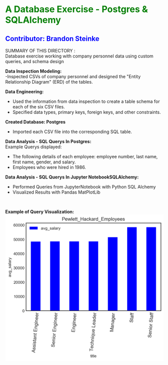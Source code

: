 
<h1 style="color: green;" > A Database Exercise - Postgres & SQLAlchemy </h1>
<h2 style="color: blue;" > Contributor: Brandon Steinke </h2>

SUMMARY OF THIS DIRECTORY : <br>
Database exercise working with company personnel  data using custom queries, and schema design
<br>

**Data Inspection Modeling:**<br>
-Inspected CSVs of company personnel and  designed the "Entity Relationship Diagram" (ERD) of the tables. <br>

**Data Engineering:**<br>
- Used the information from data inspection to create a table schema for each of the six CSV files.<br>
- Specified data types, primary keys, foreign keys, and other constraints. <br>

**Created Database: Postgres**<br>
- Imported each CSV file into the corresponding SQL table.

**Data Analysis - SQL Querys In Postgres:**<br>
Example Querys displayed:<br>
- The following details of each employee: employee number, last name, first name, gender, and salary.<br>
- Employees who were hired in 1986. <br>

**Data Analysis - SQL Querys In Jupyter NotebookSQLAlchemy:**
- Performed Queries from JupyterNotebook with Python SQL Alchemy  <br>
- Visualized Results with Pandas MatPlotLib <br>
<br>

**Example of Query Visualization:**
<img src="https://github.com/BrandinO771/sql-challenge/blob/master/EmployeeSQL/pandas_diagrams/BS__PewLett_Avg_Sal.png">

